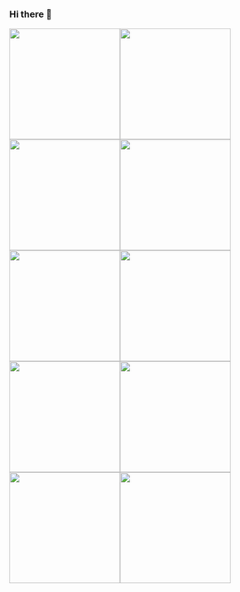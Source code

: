 ### Hi there 👋
<img src='http://www.ktskylife.co.kr/20thanniversary/images/cardnews/cardnew03-01.jpg' width=200><img src='http://www.ktskylife.co.kr/20thanniversary/images/cardnews/cardnew03-02.jpg' width=200><img src='http://www.ktskylife.co.kr/20thanniversary/images/cardnews/cardnew03-03.jpg' width=200><img src='http://www.ktskylife.co.kr/20thanniversary/images/cardnews/cardnew03-04.jpg' width=200><img src='http://www.ktskylife.co.kr/20thanniversary/images/cardnews/cardnew03-05.jpg' width=200><img src='http://www.ktskylife.co.kr/20thanniversary/images/cardnews/cardnew03-06.jpg' width=200><img src='http://www.ktskylife.co.kr/20thanniversary/images/cardnews/cardnew03-07.jpg' width=200><img src='http://www.ktskylife.co.kr/20thanniversary/images/cardnews/cardnew03-08.jpg' width=200><img src='http://www.ktskylife.co.kr/20thanniversary/images/cardnews/cardnew03-09.jpg' width=200><img src='http://www.ktskylife.co.kr/20thanniversary/images/cardnews/cardnew03-10.jpg' width=200>
<!--
**skylifebeta/skylifebeta** is a ✨ _special_ ✨ repository because its `README.md` (this file) appears on your GitHub profile.

Here are some ideas to get you started:

- 🔭 I’m currently working on ...
- 🌱 I’m currently learning ...
- 👯 I’m looking to collaborate on ...
- 🤔 I’m looking for help with ...
- 💬 Ask me about ...
- 📫 How to reach me: ...
- 😄 Pronouns: ...
- ⚡ Fun fact: ...
-->
